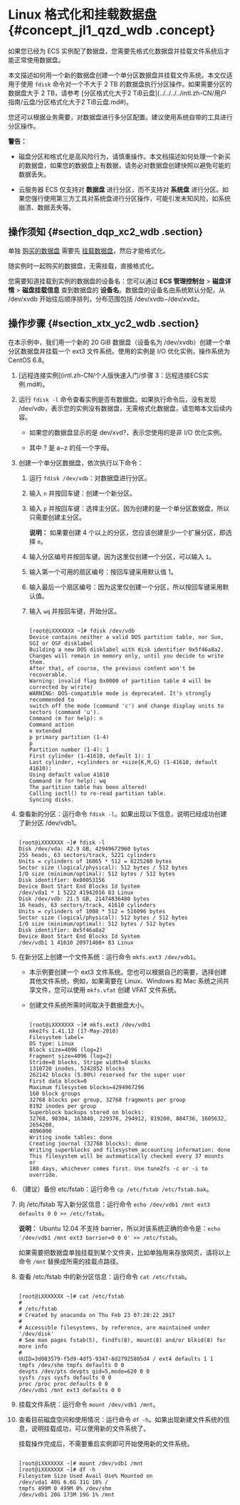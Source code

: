 # Linux 格式化和挂载数据盘 {#concept_jl1_qzd_wdb .concept}

如果您已经为 ECS 实例配了数据盘，您需要先格式化数据盘并挂载文件系统后才能正常使用数据盘。

本文描述如何用一个新的数据盘创建一个单分区数据盘并挂载文件系统。本文仅适用于使用 `fdisk` 命令对一个不大于 2 TB 的数据盘执行分区操作。如果需要分区的数据盘大于 2 TB，请参考 [分区格式化大于2 TiB云盘](../../../../intl.zh-CN/用户指南/云盘/分区格式化大于2 TiB云盘.md#)。

您还可以根据业务需要，对数据盘进行多分区配置。建议使用系统自带的工具进行分区操作。

**警告：** 

-   磁盘分区和格式化是高风险行为，请慎重操作。本文档描述如何处理一个新买的数据盘，如果您的数据盘上有数据，请务必对数据盘创建快照以避免可能的数据丢失。

-   云服务器 ECS 仅支持对 **数据盘** 进行分区，而不支持对 **系统盘** 进行分区。如果您强行使用第三方工具对系统盘进行分区操作，可能引发未知风险，如系统崩溃、数据丢失等。


## 操作须知 {#section_dqp_xc2_wdb .section}

单独 [购买的数据盘](../../../../intl.zh-CN/用户指南/云盘/创建云盘.md#) 需要先 [挂载数据盘](../../../../intl.zh-CN/用户指南/云盘/挂载云盘.md#)，然后才能格式化。

随实例时一起购买的数据盘，无需挂载，直接格式化。

您需要知道挂载到实例的数据盘的设备名：您可以通过 **ECS 管理控制台** \> **磁盘详情** \> **磁盘挂载信息** 查到数据盘的 **设备名**。数据盘的设备名由系统默认分配，从 /dev/xvdb 开始往后顺序排列，分布范围包括 /dev/xvdb−/dev/xvdz。

## 操作步骤 {#section_xtx_yc2_wdb .section}

在本示例中，我们用一个新的 20 GiB 数据盘（设备名为 /dev/xvdb）创建一个单分区数据盘并挂载一个 ext3 文件系统。使用的实例是 I/O 优化实例，操作系统为 CentOS 6.8。

1.  [远程连接实例](intl.zh-CN/个人版快速入门/步骤 3：远程连接ECS实例.md#)。
2.  运行 `fdisk -l` 命令查看实例是否有数据盘。如果执行命令后，没有发现 /dev/vdb，表示您的实例没有数据盘，无需格式化数据盘，请忽略本文后续内容。
    -   如果您的数据盘显示的是 dev/xvd?，表示您使用的是非 I/O 优化实例。

    -   其中 ? 是 a−z 的任一个字母。

3.  创建一个单分区数据盘，依次执行以下命令：
    1.  运行 `fdisk /dev/vdb`：对数据盘进行分区。
    2.  输入 `n` 并按回车键：创建一个新分区。
    3.  输入 `p` 并按回车键：选择主分区。因为创建的是一个单分区数据盘，所以只需要创建主分区。

        **说明：** 如果要创建 4 个以上的分区，您应该创建至少一个扩展分区，即选择 `e`。

    4.  输入分区编号并按回车键。因为这里仅创建一个分区，可以输入 `1`。
    5.  输入第一个可用的扇区编号：按回车键采用默认值 1。
    6.  输入最后一个扇区编号：因为这里仅创建一个分区，所以按回车键采用默认值。
    7.  输入 `wq` 并按回车键，开始分区。

        ```
        
        [root@iXXXXXXX ~]# fdisk /dev/vdb
        Device contains neither a valid DOS partition table, nor Sun, SGI or OSF disklabel
        Building a new DOS disklabel with disk identifier 0x5f46a8a2.
        Changes will remain in memory only, until you decide to write them.
        After that, of course, the previous content won't be recoverable.
        Warning: invalid flag 0x0000 of partition table 4 will be corrected by w(rite)
        WARNING: DOS-compatible mode is deprecated. It's strongly recommended to
        switch off the mode (command 'c') and change display units to
        sectors (command 'u').
        Command (m for help): n
        Command action
        e extended
        p primary partition (1-4)
        p
        Partition number (1-4): 1
        First cylinder (1-41610, default 1): 1
        Last cylinder, +cylinders or +size{K,M,G} (1-41610, default 41610):
        Using default value 41610
        Command (m for help): wq
        The partition table has been altered!
        Calling ioctl() to re-read partition table.
        Syncing disks.
        ```

4.  查看新的分区：运行命令 `fdisk -l`。如果出现以下信息，说明已经成功创建了新分区 /dev/vdb1。

    ```
    
    [root@iXXXXXXX ~]# fdisk -l
    Disk /dev/vda: 42.9 GB, 42949672960 bytes
    255 heads, 63 sectors/track, 5221 cylinders
    Units = cylinders of 16065 * 512 = 8225280 bytes
    Sector size (logical/physical): 512 bytes / 512 bytes
    I/O size (minimum/optimal): 512 bytes / 512 bytes
    Disk identifier: 0x00053156
    Device Boot Start End Blocks Id System
    /dev/vda1 * 1 5222 41942016 83 Linux
    Disk /dev/vdb: 21.5 GB, 21474836480 bytes
    16 heads, 63 sectors/track, 41610 cylinders
    Units = cylinders of 1008 * 512 = 516096 bytes
    Sector size (logical/physical): 512 bytes / 512 bytes
    I/O size (minimum/optimal): 512 bytes / 512 bytes
    Disk identifier: 0x5f46a8a2
    Device Boot Start End Blocks Id System
    /dev/vdb1 1 41610 20971408+ 83 Linux
    ```

5.  在新分区上创建一个文件系统：运行命令 `mkfs.ext3 /dev/vdb1`。
    -   本示例要创建一个 ext3 文件系统。您也可以根据自己的需要，选择创建其他文件系统，例如，如果需要在 Linux、Windows 和 Mac 系统之间共享文件，您可以使用 `mkfs.vfat` 创建 VFAT 文件系统。
    -   创建文件系统所需时间取决于数据盘大小。

        ```
        
        [root@iXXXXXXX ~]# mkfs.ext3 /dev/vdb1
        mke2fs 1.41.12 (17-May-2010)
        Filesystem label=
        OS type: Linux
        Block size=4096 (log=2)
        Fragment size=4096 (log=2)
        Stride=0 blocks, Stripe width=0 blocks
        1310720 inodes, 5242852 blocks
        262142 blocks (5.00%) reserved for the super user
        First data block=0
        Maximum filesystem blocks=4294967296
        160 block groups
        32768 blocks per group, 32768 fragments per group
        8192 inodes per group
        Superblock backups stored on blocks:
        32768, 98304, 163840, 229376, 294912, 819200, 884736, 1605632, 2654208,
        4096000
        Writing inode tables: done
        Creating journal (32768 blocks): done
        Writing superblocks and filesystem accounting information: done
        This filesystem will be automatically checked every 37 mounts or
        180 days, whichever comes first. Use tune2fs -c or -i to override.
        ```

6.  （建议）备份 etc/fstab：运行命令 `cp /etc/fstab /etc/fstab.bak`。
7.  向 /etc/fstab 写入新分区信息：运行命令 `echo /dev/vdb1 /mnt ext3 defaults 0 0 >> /etc/fstab`。

    **说明：** Ubuntu 12.04 不支持 barrier，所以对该系统正确的命令是：`echo '/dev/vdb1 /mnt ext3 barrier=0 0 0' >> /etc/fstab`。

    如果需要把数据盘单独挂载到某个文件夹，比如单独用来存放网页，请将以上命令 `/mnt` 替换成所需的挂载点路径。

8.  查看 /etc/fstab 中的新分区信息：运行命令 `cat /etc/fstab`。

    ```
    
    [root@iXXXXXXX ~]# cat /etc/fstab
    #
    # /etc/fstab
    # Created by anaconda on Thu Feb 23 07:28:22 2017
    #
    # Accessible filesystems, by reference, are maintained under '/dev/disk'
    # See man pages fstab(5), findfs(8), mount(8) and/or blkid(8) for more info
    #
    UUID=3d083579-f5d9-4df5-9347-8d27925805d4 / ext4 defaults 1 1
    tmpfs /dev/shm tmpfs defaults 0 0
    devpts /dev/pts devpts gid=5,mode=620 0 0
    sysfs /sys sysfs defaults 0 0
    proc /proc proc defaults 0 0
    /dev/vdb1 /mnt ext3 defaults 0 0
    ```

9.  挂载文件系统：运行命令 `mount /dev/vdb1 /mnt`。
10. 查看目前磁盘空间和使用情况：运行命令 `df -h`。如果出现新建文件系统的信息，说明挂载成功，可以使用新的文件系统了。

    挂载操作完成后，不需要重启实例即可开始使用新的文件系统。

    ```
    
    [root@iXXXXXXX ~]# mount /dev/vdb1 /mnt
    [root@iXXXXXXX ~]# df -h
    Filesystem Size Used Avail Use% Mounted on
    /dev/vda1 40G 6.6G 31G 18% /
    tmpfs 499M 0 499M 0% /dev/shm
    /dev/vdb1 20G 173M 19G 1% /mnt
    ```


